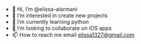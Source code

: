 - 👋 Hi, I’m @elissa-alarmani
- 👀 I’m interested in create new projects
- 🌱 I’m currently learning python
- 💞️ I’m looking to collaborate on IOS apps
- 📫 How to reach me email elissa1327@gmail.com

<!---
elissa-alarmani/elissa-alarmani is a ✨ special ✨ repository because its `README.md` (this file) appears on your GitHub profile.
You can click the Preview link to take a look at your changes.
--->
